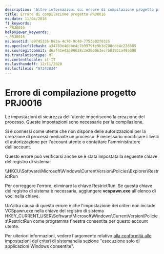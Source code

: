 ```yaml
---
description: 'Altre informazioni su: errore di compilazione progetto progetto PRJ0016'
title: Errore di compilazione progetto PRJ0016
ms.date: 11/04/2016
f1_keywords:
- PRJ0016
helpviewer_keywords:
- PRJ0016
ms.assetid: e9745336-883a-4c70-9c40-7753e02f0325
ms.openlocfilehash: a34783e46bbe4c7b9979fe9b3d200cde4c228885
ms.sourcegitcommit: d6af41e42699628c3e2e6063ec7b03931a49a098
ms.translationtype: MT
ms.contentlocale: it-IT
ms.lasthandoff: 12/11/2020
ms.locfileid: "97343834"
---
```

# <a name="project-build-error-prj0016"></a>Errore di compilazione progetto PRJ0016

Le impostazioni di sicurezza dell'utente impediscono la creazione del processo. Queste impostazioni sono necessarie per la compilazione.

Si è connessi come utente che non dispone delle autorizzazioni per la creazione di processi mediante un processo. È necessario modificare i livelli di autorizzazione per l'account utente o contattare l'amministratore dell'account.

Questo errore può verificarsi anche se è stata impostata la seguente chiave del registro di sistema:

\\\HKCU\Software\Microsoft\Windows\CurrentVersion\Policies\Explorer\RestrictRun

Per correggere l'errore, eliminare la chiave RestrictRun. Se questa chiave del registro di sistema è necessaria, aggiungere **vcspawn.exe** all'elenco di voci nella chiave.

Un'altra causa di questo errore è che l'impostazione dei criteri non include VCSpawn.exe nella chiave del registro di sistema HKEY_CURRENT_USER\Software\Microsoft\Windows\CurrentVersion\Policies\RestrictRun come programma finestra consentita per questo account utente.

Per ulteriori informazioni, vedere l'argomento relativo [alla conformità alle impostazioni dei criteri di sistema](/previous-versions/windows/desktop/Policy/adhering-to-system-policy-settings)nella sezione "esecuzione solo di applicazioni Windows consentite".
